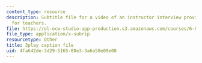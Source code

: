 ```yaml
---
content_type: resource
description: Subtitle file for a video of an instructor interview providing advice
  for teachers.
file: https://ol-ocw-studio-app-production.s3.amazonaws.com/courses/6-811-principles-and-practice-of-assistive-technology-fall-2014/4fa642de3d29516588e33a6a58e09e08_ZGCJabWew3A.vtt
file_type: application/x-subrip
resourcetype: Other
title: 3play caption file
uid: 4fa642de-3d29-5165-88e3-3a6a58e09e08
---
```

